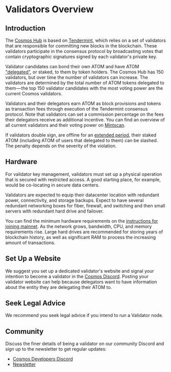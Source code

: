 <!--
order: 1
-->

# Validators Overview

## Introduction

The [Cosmos Hub](../README.md) is based on [Tendermint](https://github.com/tendermint/tendermint/tree/master/docs/introduction), which relies on a set of validators that are responsible for committing new blocks in the blockchain. These validators participate in the consensus protocol by broadcasting votes that contain cryptographic signatures signed by each validator's private key.

Validator candidates can bond their own ATOM and have ATOM ["delegated"](../delegators/delegator-guide-cli.md), or staked, to them by token holders. The Cosmos Hub has 150 validators, but over time the number of validators can increase. The validators are determined by the total number of ATOM tokens delegated to them — the top 150 validator candidates with the most voting power are the current Cosmos validators.

Validators and their delegators earn ATOM as block provisions and tokens as transaction fees through execution of the Tendermint consensus protocol. Note that validators can set a commission percentage on the fees their delegators receive as additional incentive. You can find an overview of all current validators and their voting power on [Mintscan](https://www.mintscan.io/cosmos).

If validators double sign, are offline for an [extended period](./validator-faq.html#what-are-the-slashing-conditions), their staked ATOM (including ATOM of users that delegated to them) can be slashed. The penalty depends on the severity of the violation.

## Hardware

For validator key management, validators must set up a physical operation that is secured with restricted access. A good starting place, for example, would be co-locating in secure data centers. 

Validators are expected to equip their datacenter location with redundant power, connectivity, and storage backups. Expect to have several redundant networking boxes for fiber, firewall, and switching and then small servers with redundant hard drive and failover.

You can find the minimum hardware requirements on the [instructions for joining mainnet](../hub-tutorials/join-mainnet.md). As the network grows, bandwidth, CPU, and memory requirements rise. Large hard drives are recommended for storing years of blockchain history, as well as significant RAM to process the increasing amount of transactions.

## Set Up a Website

We suggest you set up a dedicated validator's website and signal your intention to become a validator in the [Cosmos Discord](https://discord.gg/cosmosnetwork). Posting your validator website can help because delegators want to have information about the entity they are delegating their ATOM to.

## Seek Legal Advice

We recommend you seek legal advice if you intend to run a Validator node.

## Community

Discuss the finer details of being a validator on our community Discord and sign up to the newsletter to get regular updates:

* [Cosmos Developers Discord](https://discord.gg/cosmosnetwork)
* [Newsletter](https://cosmos.network/updates/signup/)
